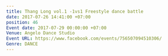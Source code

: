 ```yaml
---
title: Thang Long vol.1 -1vs1 Freestyle dance battle
date: 2017-07-26 14:41:00 +07:00
position: 46
Event date: 2017-07-29 00:00:00 +07:00
Venue: Angelo Dance Studio
Event URL: https://www.facebook.com/events/756507094510306/
Genre: DANCE
---
```


